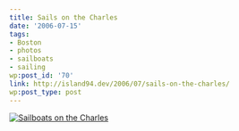 ```yaml
---
title: Sails on the Charles
date: '2006-07-15'
tags:
- Boston
- photos
- sailboats
- sailing
wp:post_id: '70'
link: http://island94.dev/2006/07/sails-on-the-charles/
wp:post_type: post
---
```


[ ![Sailboats on the Charles](http://static.flickr.com/56/190136661_feffbb45b3.jpg) ](http://www.flickr.com/photos/bensheldon/190136661/ "Photo Sharing")